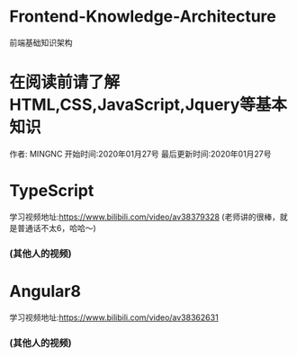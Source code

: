 # Frontend-Knowledge-Architecture
前端基础知识架构
# 在阅读前请了解HTML,CSS,JavaScript,Jquery等基本知识
作者: MINGNC
开始时间:2020年01月27号
最后更新时间:2020年01月27号

# TypeScript
学习视频地址:https://www.bilibili.com/video/av38379328 (老师讲的很棒，就是普通话不太6，哈哈～)
### (其他人的视频)

# Angular8
学习视频地址:https://www.bilibili.com/video/av38362631
### (其他人的视频)
